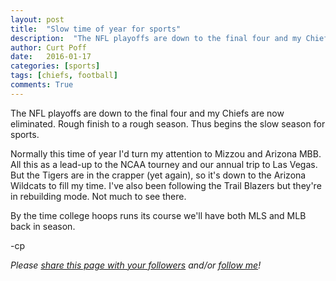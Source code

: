 ```yaml
---
layout: post
title:  "Slow time of year for sports"
description:  "The NFL playoffs are down to the final four and my Chiefs are now eliminated. Rough finish to a rough season. Thus begins the slow season for sports."
author: Curt Poff
date:   2016-01-17
categories: [sports]
tags: [chiefs, football]
comments: True
---
```


The NFL playoffs are down to the final four and my Chiefs are now eliminated. Rough finish to a rough season. Thus begins the slow season for sports.

<!--more-->

Normally this time of year I'd turn my attention to Mizzou and Arizona MBB. All this as a lead-up to the NCAA tourney and our annual trip to Las Vegas. But the Tigers are in the crapper (yet again), so it's down to the Arizona Wildcats to fill my time. I've also been following the Trail Blazers but they're in rebuilding mode. Not much to see there.

By the time college hoops runs its course we'll have both MLS and MLB back in season. 

-cp

*Please
<a href="https://twitter.com/intent/tweet?url={{ site.production_url }}{{ page.url }}&text={{ page.title }}&via=cpoff" 
   target="_blank">
  share this page with your followers</a> 
and/or 
<a href="https://twitter.com/cpoff">
  follow me</a>!*